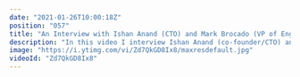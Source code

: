 ```yaml
---
date: "2021-01-26T10:00:18Z"
position: "057"
title: "An Interview with Ishan Anand (CTO) and Mark Brocado (VP of Engineering) from Moovweb"
description: "In this video I interview Ishan Anand (co-founder/CTO) and Mark Brocado (VP of Engineering) from Moovweb. Moovweb is an all-in-one JAMstack platform to develop, deploy, preview, split test and monitor your frontend. The cool thing is that Moovweb is able to combine dynamic routing with static serving on the CDN edge. \n\nI'm intrigued by this concept and I wonder why Netlify and Vercel are not doing similar things. Ishan and Mark go deep and explain everything!\n\nFind Ishan, Mark and Moovweb here:\nhttps://moovweb.com\nhttps://twitter.com/moovweb\n\nFollow me here:\nhttps://timbenniks.dev/\nhttps://twitter.com/timbenniks\nhttps://buymeacoff.ee/timbenniks"
image: "https://i.ytimg.com/vi/Zd7QkGD8Ix8/maxresdefault.jpg"
videoId: "Zd7QkGD8Ix8"
---
```


